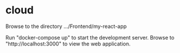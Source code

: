 # cloud

Browse to the directory .../Frontend/my-react-app

Run "docker-compose up" to start the development server. Browse to "http://localhost:3000" to view the web application.